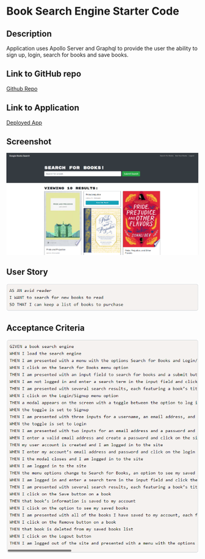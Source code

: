 # Book Search Engine Starter Code

## Description
Application uses Apollo Server and Graphql to provide the user the ability to sign up, login, search for books and save books. 

## Link to GitHub repo
[Github Repo]()

## Link to Application
[Deployed App](https://powerful-savannah-82469.herokuapp.com/)

## Screenshot
![App Screenshot](./client/public/img/screenshot.png)

## User Story
![User Story](./client/public/img/user-story.png)

## Acceptance Criteria
![Acceptance Criteria](./client/public/img/criteria.png)
